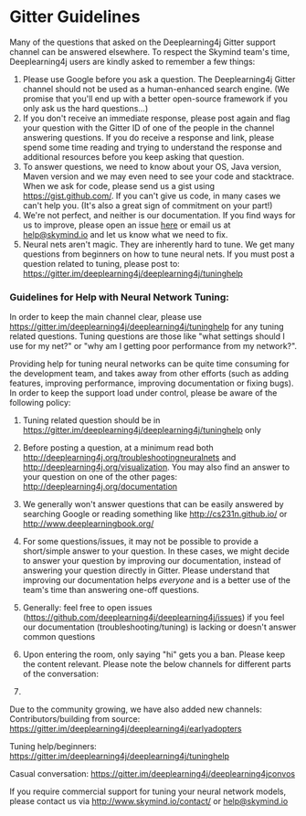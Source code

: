 # Gitter Guidelines

Many of the questions that asked on the Deeplearning4j Gitter support channel can be answered elsewhere. To respect the Skymind team's time, Deeplearning4j users are kindly asked to remember a few things:

1. Please use Google before you ask a question. The Deeplearning4j Gitter channel should not be used as a human-enhanced search engine. (We promise that you'll end up with a better open-source framework if you only ask us the hard questions...)
2. If you don't receive an immediate response, please post again and flag your question with the Gitter ID of one of the people in the channel answering questions. If you do receive a response and link, please spend some time reading and trying to understand the response and additional resources before you keep asking that question. 
3. To answer questions, we need to know about your OS, Java version, Maven version and we may even need to see your code and stacktrace. When we ask for code, please send us a gist using https://gist.github.com/. If you can't give us code, in many cases we can't help you. (It's also a great sign of commitment on your part!)
4. We're not perfect, and neither is our documentation. If you find ways for us to improve, please open an issue [here](https://github.com/deeplearning4j/deeplearning4j/issues) or email us at help@skymind.io and let us know what we need to fix. 
5. Neural nets aren't magic. They are inherently hard to tune. We get many questions from beginners on how to tune neural nets. If you must post a question related to tuning, please post to: https://gitter.im/deeplearning4j/deeplearning4j/tuninghelp


### Guidelines for Help with Neural Network Tuning:

In order to keep the main channel clear, please use https://gitter.im/deeplearning4j/deeplearning4j/tuninghelp for any tuning related questions. Tuning questions are those like "what settings should I use for my net?" or "why am I getting poor performance from my network?".
 
Providing help for tuning neural networks can be quite time consuming for the development team, and takes away from other efforts (such as adding features, improving performance, improving documentation or fixing bugs). In order to keep the support load under control, please be aware of the following policy:

1. Tuning related question should be in https://gitter.im/deeplearning4j/deeplearning4j/tuninghelp only
2. Before posting a question, at a minimum read both http://deeplearning4j.org/troubleshootingneuralnets and http://deeplearning4j.org/visualization. You may also find an answer to your question on one of the other pages: http://deeplearning4j.org/documentation
3. We generally won't answer questions that can be easily answered by searching Google or reading something like http://cs231n.github.io/ or http://www.deeplearningbook.org/
4. For some questions/issues, it may not be possible to provide a short/simple answer to your question. In these cases, we might decide to answer your question by improving our documentation, instead of answering your question directly in Gitter. Please understand that improving our documentation helps *everyone* and is a better use of the team's time than answering one-off questions.
5. Generally: feel free to open issues (https://github.com/deeplearning4j/deeplearning4j/issues) if you feel our documentation (troubleshooting/tuning) is lacking or doesn't answer common questions
6. Upon entering the room, only saying "hi" gets you a ban. Please keep the content relevant.
 Please note the below channels for different parts of the conversation:

7. 
Due to the community growing, we have also added new channels:
Contributors/building from source: https://gitter.im/deeplearning4j/deeplearning4j/earlyadopters

Tuning help/beginners:
https://gitter.im/deeplearning4j/deeplearning4j/tuninghelp

Casual conversation:
https://gitter.im/deeplearning4j/deeplearning4jconvos



If you require commercial support for tuning your neural network models, please contact us via http://www.skymind.io/contact/ or help@skymind.io

